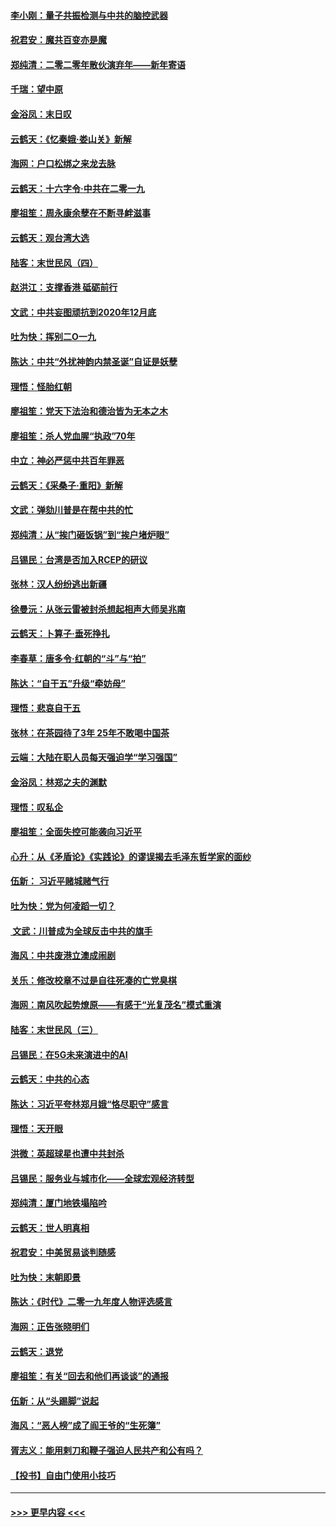 #### [李小刚：量子共振检测与中共的脑控武器](../pages/nsc993/n11754518.md?t=12310401) 
#### [祝君安：魔共百变亦是魔](../pages/nsc993/n11754469.md?t=12310401) 
#### [郑纯清：二零二零年散伙演弃年——新年寄语](../pages/nsc993/n11754195.md?t=12310401) 
#### [千瑞：望中原](../pages/nsc993/n11754159.md?t=12310401) 
#### [金浴凤：末日叹](../pages/nsc993/n11752359.md?t=12310401) 
#### [云鹤天：《忆秦娥‧娄山关》新解](../pages/nsc993/n11752348.md?t=12310401) 
#### [海网：户口松绑之来龙去脉](../pages/nsc993/n11752328.md?t=12310401) 
#### [云鹤天：十六字令‧中共在二零一九](../pages/nsc993/n11752305.md?t=12310401) 
#### [廖祖笙：周永康余孽在不断寻衅滋事](../pages/nsc993/n11751013.md?t=12310401) 
#### [云鹤天：观台湾大选](../pages/nsc993/n11751007.md?t=12310401) 
#### [陆客：末世民风（四）](../pages/nsc993/n11749203.md?t=12310401) 
#### [赵洪江：支撑香港 砥砺前行](../pages/nsc993/n11748482.md?t=12310401) 
#### [文武：中共妄图顽抗到2020年12月底](../pages/nsc993/n11748446.md?t=12310401) 
#### [吐为快：挥别二O一九](../pages/nsc993/n11748411.md?t=12310401) 
#### [陈达：中共“外扰神韵内禁圣诞”自证是妖孽](../pages/nsc993/n11748226.md?t=12310401) 
#### [理悟：怪胎红朝](../pages/nsc993/n11748206.md?t=12310401) 
#### [廖祖笙：党天下法治和德治皆为无本之木](../pages/nsc993/n11748135.md?t=12310401) 
#### [廖祖笙：杀人党血腥“执政”70年](../pages/nsc993/n11745144.md?t=12310401) 
#### [中立：神必严惩中共百年罪恶](../pages/nsc993/n11744970.md?t=12310401) 
#### [云鹤天：《采桑子‧重阳》新解](../pages/nsc993/n11744948.md?t=12310401) 
#### [文武：弹劾川普是在帮中共的忙](../pages/nsc993/n11744758.md?t=12310401) 
#### [郑纯清：从“挨门砸饭锅”到“挨户堵炉眼”](../pages/nsc993/n11744745.md?t=12310401) 
#### [吕锡民：台湾是否加入RCEP的研议](../pages/nsc993/n11744701.md?t=12310401) 
#### [张林：汉人纷纷逃出新疆](../pages/nsc993/n11743530.md?t=12310401) 
#### [徐曼沅：从张云雷被封杀想起相声大师吴兆南](../pages/nsc993/n11741816.md?t=12310401) 
#### [云鹤天：卜算子‧垂死挣扎](../pages/nsc993/n11739956.md?t=12310401) 
#### [李春草：唐多令‧红朝的“斗”与“拍”](../pages/nsc993/n11739830.md?t=12310401) 
#### [陈达：“自干五”升级“牵妨母”](../pages/nsc993/n11739724.md?t=12310401) 
#### [理悟：悲哀自干五](../pages/nsc993/n11739547.md?t=12310401) 
#### [张林：在茶园待了3年 25年不敢喝中国茶](../pages/nsc993/n11739240.md?t=12310401) 
#### [云端：大陆在职人员每天强迫学“学习强国”](../pages/nsc993/n11738735.md?t=12310401) 
#### [金浴凤：林郑之夫的渊默](../pages/nsc993/n11737735.md?t=12310401) 
#### [理悟：叹私企](../pages/nsc993/n11737715.md?t=12310401) 
#### [廖祖笙：全面失控可能袭向习近平](../pages/nsc993/n11737704.md?t=12310401) 
#### [心升：从《矛盾论》《实践论》的谬误揭去毛泽东哲学家的面纱](../pages/nsc993/n11736962.md?t=12310401) 
#### [伍新： 习近平赌城赌气行](../pages/nsc993/n11736929.md?t=12310401) 
#### [吐为快：党为何凌蹈一切？](../pages/nsc993/n11736915.md?t=12310401) 
#### [ 文武：川普成为全球反击中共的旗手](../pages/nsc993/n11736882.md?t=12310401) 
#### [海风：中共废港立澳成闹剧](../pages/nsc993/n11735857.md?t=12310401) 
#### [关乐：修改校章不过是自往死凑的亡党臭棋](../pages/nsc993/n11735097.md?t=12310401) 
#### [海网：南风吹起势燎原——有感于“光复茂名”模式重演](../pages/nsc993/n11732308.md?t=12310401) 
#### [陆客：末世民风（三）](../pages/nsc993/n11732211.md?t=12310401) 
#### [吕锡民：在5G未来演进中的AI](../pages/nsc993/n11730010.md?t=12310401) 
#### [云鹤天：中共的心态](../pages/nsc993/n11729906.md?t=12310401) 
#### [陈达：习近平夸林郑月娥“恪尽职守”感言](../pages/nsc993/n11729881.md?t=12310401) 
#### [理悟：天开眼](../pages/nsc993/n11729699.md?t=12310401) 
#### [洪微：英超球星也遭中共封杀](../pages/nsc993/n11727243.md?t=12310401) 
#### [吕锡民：服务业与城市化——全球宏观经济转型](../pages/nsc993/n11725845.md?t=12310401) 
#### [郑纯清：厦门地铁塌陷吟](../pages/nsc993/n11725813.md?t=12310401) 
#### [云鹤天：世人明真相](../pages/nsc993/n11725621.md?t=12310401) 
#### [祝君安：中美贸易谈判随感](../pages/nsc993/n11725609.md?t=12310401) 
#### [吐为快：末朝即景](../pages/nsc993/n11723365.md?t=12310401) 
#### [陈达：《时代》二零一九年度人物评选感言](../pages/nsc993/n11723337.md?t=12310401) 
#### [海网：正告张晓明们](../pages/nsc993/n11723228.md?t=12310401) 
#### [云鹤天：退党](../pages/nsc993/n11723056.md?t=12310401) 
#### [廖祖笙：有关“回去和他们再谈谈”的通报](../pages/nsc993/n11722442.md?t=12310401) 
#### [伍新：从“头踢脚”说起](../pages/nsc993/n11722429.md?t=12310401) 
#### [海风：“恶人榜”成了阎王爷的“生死簿”](../pages/nsc993/n11722272.md?t=12310401) 
#### [胥志义：能用剌刀和鞭子强迫人民共产和公有吗？](../pages/nsc993/n11720569.md?t=12310401) 
#### [【投书】自由门使用小技巧](../pages/nsc993/n11720180.md?t=12310401) 

----
#### [ >>> 更早内容 <<< ](../indexes/nsc993-earlier.md)
